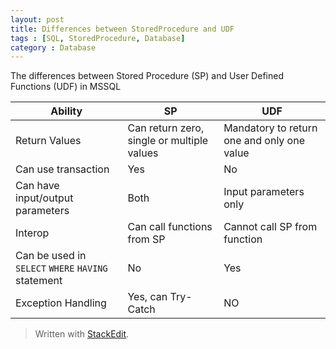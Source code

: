 ```yaml
---
layout: post
title: Differences between StoredProcedure and UDF
tags : [SQL, StoredProcedure, Database]
category : Database
---
```


The differences between Stored Procedure (SP) and User Defined Functions (UDF) in MSSQL

|Ability| SP		| UDF		|
| ------------- |---------------|-----------------|
|Return Values| Can return zero, single or multiple values     | Mandatory to return one and only one value|
|Can use transaction | Yes| No|
|Can have input/output parameters| Both  | Input parameters only|
|Interop|Can call functions from SP| Cannot call SP from function|
|Can be used in `SELECT` `WHERE` `HAVING` statement|No|Yes|
|Exception Handling|Yes, can Try-Catch|NO|


> Written with [StackEdit](https://stackedit.io/).
